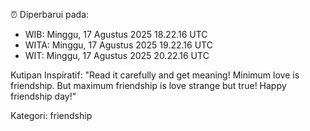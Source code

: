 ⏰ Diperbarui pada:
- WIB: Minggu, 17 Agustus 2025 18.22.16 UTC
- WITA: Minggu, 17 Agustus 2025 19.22.16 UTC
- WIT: Minggu, 17 Agustus 2025 20.22.16 UTC

Kutipan Inspiratif:
"Read it carefully and get meaning! Minimum love is friendship. But maximum friendship is love strange but true! Happy friendship day!"


Kategori: friendship

